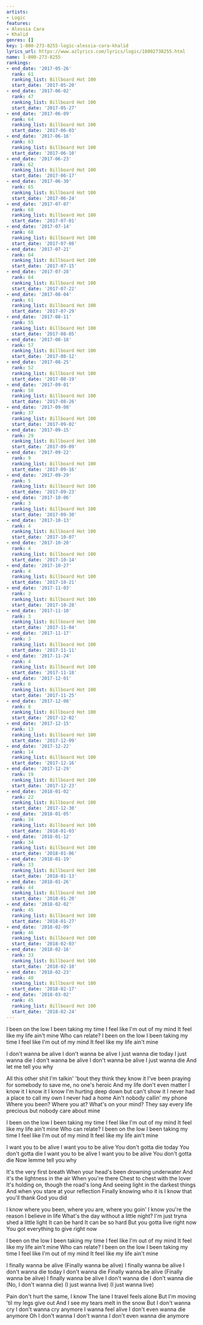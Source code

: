 ```yaml
---
artists:
- Logic
features:
- Alessia Cara
- Khalid
genres: []
key: 1-800-273-8255-logic-alessia-cara-khalid
lyrics_url: https://www.azlyrics.com/lyrics/logic/18002738255.html
name: 1-800-273-8255
rankings:
- end_date: '2017-05-26'
  rank: 61
  ranking_list: Billboard Hot 100
  start_date: '2017-05-20'
- end_date: '2017-06-02'
  rank: 47
  ranking_list: Billboard Hot 100
  start_date: '2017-05-27'
- end_date: '2017-06-09'
  rank: 64
  ranking_list: Billboard Hot 100
  start_date: '2017-06-03'
- end_date: '2017-06-16'
  rank: 63
  ranking_list: Billboard Hot 100
  start_date: '2017-06-10'
- end_date: '2017-06-23'
  rank: 62
  ranking_list: Billboard Hot 100
  start_date: '2017-06-17'
- end_date: '2017-06-30'
  rank: 65
  ranking_list: Billboard Hot 100
  start_date: '2017-06-24'
- end_date: '2017-07-07'
  rank: 68
  ranking_list: Billboard Hot 100
  start_date: '2017-07-01'
- end_date: '2017-07-14'
  rank: 68
  ranking_list: Billboard Hot 100
  start_date: '2017-07-08'
- end_date: '2017-07-21'
  rank: 64
  ranking_list: Billboard Hot 100
  start_date: '2017-07-15'
- end_date: '2017-07-28'
  rank: 64
  ranking_list: Billboard Hot 100
  start_date: '2017-07-22'
- end_date: '2017-08-04'
  rank: 61
  ranking_list: Billboard Hot 100
  start_date: '2017-07-29'
- end_date: '2017-08-11'
  rank: 55
  ranking_list: Billboard Hot 100
  start_date: '2017-08-05'
- end_date: '2017-08-18'
  rank: 57
  ranking_list: Billboard Hot 100
  start_date: '2017-08-12'
- end_date: '2017-08-25'
  rank: 52
  ranking_list: Billboard Hot 100
  start_date: '2017-08-19'
- end_date: '2017-09-01'
  rank: 50
  ranking_list: Billboard Hot 100
  start_date: '2017-08-26'
- end_date: '2017-09-08'
  rank: 37
  ranking_list: Billboard Hot 100
  start_date: '2017-09-02'
- end_date: '2017-09-15'
  rank: 29
  ranking_list: Billboard Hot 100
  start_date: '2017-09-09'
- end_date: '2017-09-22'
  rank: 9
  ranking_list: Billboard Hot 100
  start_date: '2017-09-16'
- end_date: '2017-09-29'
  rank: 5
  ranking_list: Billboard Hot 100
  start_date: '2017-09-23'
- end_date: '2017-10-06'
  rank: 3
  ranking_list: Billboard Hot 100
  start_date: '2017-09-30'
- end_date: '2017-10-13'
  rank: 4
  ranking_list: Billboard Hot 100
  start_date: '2017-10-07'
- end_date: '2017-10-20'
  rank: 4
  ranking_list: Billboard Hot 100
  start_date: '2017-10-14'
- end_date: '2017-10-27'
  rank: 4
  ranking_list: Billboard Hot 100
  start_date: '2017-10-21'
- end_date: '2017-11-03'
  rank: 3
  ranking_list: Billboard Hot 100
  start_date: '2017-10-28'
- end_date: '2017-11-10'
  rank: 3
  ranking_list: Billboard Hot 100
  start_date: '2017-11-04'
- end_date: '2017-11-17'
  rank: 3
  ranking_list: Billboard Hot 100
  start_date: '2017-11-11'
- end_date: '2017-11-24'
  rank: 4
  ranking_list: Billboard Hot 100
  start_date: '2017-11-18'
- end_date: '2017-12-01'
  rank: 6
  ranking_list: Billboard Hot 100
  start_date: '2017-11-25'
- end_date: '2017-12-08'
  rank: 8
  ranking_list: Billboard Hot 100
  start_date: '2017-12-02'
- end_date: '2017-12-15'
  rank: 13
  ranking_list: Billboard Hot 100
  start_date: '2017-12-09'
- end_date: '2017-12-22'
  rank: 14
  ranking_list: Billboard Hot 100
  start_date: '2017-12-16'
- end_date: '2017-12-29'
  rank: 19
  ranking_list: Billboard Hot 100
  start_date: '2017-12-23'
- end_date: '2018-01-02'
  rank: 22
  ranking_list: Billboard Hot 100
  start_date: '2017-12-30'
- end_date: '2018-01-05'
  rank: 34
  ranking_list: Billboard Hot 100
  start_date: '2018-01-03'
- end_date: '2018-01-12'
  rank: 34
  ranking_list: Billboard Hot 100
  start_date: '2018-01-06'
- end_date: '2018-01-19'
  rank: 33
  ranking_list: Billboard Hot 100
  start_date: '2018-01-13'
- end_date: '2018-01-26'
  rank: 44
  ranking_list: Billboard Hot 100
  start_date: '2018-01-20'
- end_date: '2018-02-02'
  rank: 45
  ranking_list: Billboard Hot 100
  start_date: '2018-01-27'
- end_date: '2018-02-09'
  rank: 46
  ranking_list: Billboard Hot 100
  start_date: '2018-02-03'
- end_date: '2018-02-16'
  rank: 33
  ranking_list: Billboard Hot 100
  start_date: '2018-02-10'
- end_date: '2018-02-23'
  rank: 40
  ranking_list: Billboard Hot 100
  start_date: '2018-02-17'
- end_date: '2018-03-02'
  rank: 45
  ranking_list: Billboard Hot 100
  start_date: '2018-02-24'
---
```



I been on the low
I been taking my time
I feel like I'm out of my mind
It feel like my life ain't mine
Who can relate?
I been on the low
I been taking my time
I feel like I'm out of my mind
It feel like my life ain't mine

I don't wanna be alive
I don't wanna be alive
I just wanna die today
I just wanna die
I don't wanna be alive
I don't wanna be alive
I just wanna die
And let me tell you why

All this other shit I'm talkin' 'bout they think they know it
I've been praying for somebody to save me, no one's heroic
And my life don't even matter
I know it I know it I know I'm hurting deep down but can't show it
I never had a place to call my own
I never had a home
Ain't nobody callin' my phone
Where you been? Where you at? What's on your mind?
They say every life precious but nobody care about mine

I been on the low
I been taking my time
I feel like I'm out of my mind
It feel like my life ain't mine
Who can relate?
I been on the low
I been taking my time
I feel like I'm out of my mind
It feel like my life ain't mine


I want you to be alive
I want you to be alive
You don't gotta die today
You don't gotta die
I want you to be alive
I want you to be alive
You don't gotta die
Now lemme tell you why


It's the very first breath
When your head's been drowning underwater
And it's the lightness in the air
When you're there
Chest to chest with the lover
It's holding on, though the road's long
And seeing light in the darkest things
And when you stare at your reflection
Finally knowing who it is
I know that you'll thank God you did


I know where you been, where you are, where you goin'
I know you're the reason I believe in life
What's the day without a little night?
I'm just tryna shed a little light
It can be hard
It can be so hard
But you gotta live right now
You got everything to give right now


I been on the low
I been taking my time
I feel like I'm out of my mind
It feel like my life ain't mine
Who can relate?
I been on the low
I been taking my time
I feel like I'm out of my mind
It feel like my life ain't mine


I finally wanna be alive (Finally wanna be alive)
I finally wanna be alive
I don't wanna die today
I don't wanna die
Finally wanna be alive (Finally wanna be alive)
I finally wanna be alive
I don't wanna die
I don't wanna die
(No, I don't wanna die)
(I just wanna live)
(I just wanna live)


Pain don't hurt the same, I know
The lane I travel feels alone
But I'm moving 'til my legs give out
And I see my tears melt in the snow
But I don't wanna cry
I don't wanna cry anymore
I wanna feel alive
I don't even wanna die anymore
Oh I don't wanna
I don't wanna
I don't even wanna die anymore



